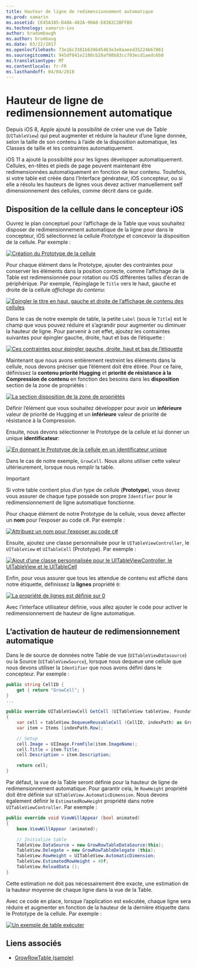```yaml
---
title: Hauteur de ligne de redimensionnement automatique
ms.prod: xamarin
ms.assetid: CE45A385-D40A-482A-90A0-E8382C2BFFB9
ms.technology: xamarin-ios
author: bradumbaugh
ms.author: brumbaug
ms.date: 03/22/2017
ms.openlocfilehash: 73e16c3381b639645463e3e8aaeed35224b67861
ms.sourcegitcommit: 945df041e2180cb20af08b83cc703ecd1aedc6b0
ms.translationtype: MT
ms.contentlocale: fr-FR
ms.lasthandoff: 04/04/2018
---
```

# <a name="auto-sizing-row-height"></a>Hauteur de ligne de redimensionnement automatique

Depuis iOS 8, Apple ajouté la possibilité de créer une vue de Table (`UITableView`) qui peut augmenter et réduire la hauteur d’une ligne donnée, selon la taille de son contenu à l’aide de la disposition automatique, les Classes de taille et les contraintes automatiquement.

iOS 11 a ajouté la possibilité pour les lignes développer automatiquement. Cellules, en-têtes et pieds de page peuvent maintenant être redimensionnées automatiquement en fonction de leur contenu. Toutefois, si votre table est créée dans l’Interface générateur, iOS concepteur, ou si elle a résolu les hauteurs de lignes vous devez activer manuellement self dimensionnement des cellules, comme décrit dans ce guide.

## <a name="cell-layout-in-the-ios-designer"></a>Disposition de la cellule dans le concepteur iOS

Ouvrez le plan conceptuel pour l’affichage de la Table que vous souhaitez disposer de redimensionnement automatique de la ligne pour dans le concepteur, iOS sélectionnez la cellule *Prototype* et concevoir la disposition de la cellule. Par exemple :

[![](autosizing-row-height-images/table01.png "Création du Prototype de la cellule")](autosizing-row-height-images/table01.png#lightbox)

Pour chaque élément dans le Prototype, ajouter des contraintes pour conserver les éléments dans la position correcte, comme l’affichage de la Table est redimensionnée pour rotation ou iOS différentes tailles d’écran de périphérique. Par exemple, l’épinglage le `Title` vers le haut, gauche et droite de la cellule *affichage du contenu*:

[![](autosizing-row-height-images/table02.png "Épingler le titre en haut, gauche et droite de l’affichage de contenu des cellules")](autosizing-row-height-images/table02.png#lightbox)

Dans le cas de notre exemple de table, la petite `Label` (sous le `Title`) est le champ que vous pouvez réduire et s’agrandir pour augmenter ou diminuer la hauteur de ligne. Pour parvenir à cet effet, ajoutez les contraintes suivantes pour épingler gauche, droite, haut et bas de l’étiquette :

[![](autosizing-row-height-images/table03.png "Ces contraintes pour épingler gauche, droite, haut et bas de l’étiquette")](autosizing-row-height-images/table03.png#lightbox)

Maintenant que nous avons entièrement restreint les éléments dans la cellule, nous devons préciser que l’élément doit être étirée. Pour ce faire, définissez la **contenu priorité Hugging** et **priorité de résistance à la Compression de contenu** en fonction des besoins dans les **disposition** section de la zone de propriétés :

[![](autosizing-row-height-images/table03a.png "La section disposition de la zone de propriétés")](autosizing-row-height-images/table03a.png#lightbox)

Définir l’élément que vous souhaitez développer pour avoir un **inférieure** valeur de priorité de Hugging et un **inférieure** valeur de priorité de résistance à la Compression.

Ensuite, nous devons sélectionner le Prototype de la cellule et lui donner un unique **identificateur**:

[![](autosizing-row-height-images/table04.png "En donnant le Prototype de la cellule en un identificateur unique")](autosizing-row-height-images/table04.png#lightbox)

Dans le cas de notre exemple, `GrowCell`. Nous allons utiliser cette valeur ultérieurement, lorsque nous remplir la table.

> [!IMPORTANT]
> Si votre table contient plus d’un type de cellule (**Prototype**), vous devez vous assurer de chaque type possède son propre `Identifier` pour le redimensionnement de ligne automatique fonctionne.

Pour chaque élément de notre Prototype de la cellule, vous devez affecter un **nom** pour l’exposer au code c#. Par exemple :

[![](autosizing-row-height-images/table05.png "Attribuez un nom pour l’exposer au code c#")](autosizing-row-height-images/table05.png#lightbox)

Ensuite, ajoutez une classe personnalisée pour le `UITableViewController`, le `UITableView` et `UITableCell` (Prototype). Par exemple : 

[![](autosizing-row-height-images/table06.png "Ajout d’une classe personnalisée pour le UITableViewController, le UITableView et le UITableCell")](autosizing-row-height-images/table06.png#lightbox)

Enfin, pour vous assurer que tous les attendue de contenu est affiché dans notre étiquette, définissez la **lignes** propriété `0`:

[![](autosizing-row-height-images/table06.png "La propriété de lignes est définie sur 0")](autosizing-row-height-images/table06a.png#lightbox)

Avec l’interface utilisateur définie, vous allez ajouter le code pour activer le redimensionnement de hauteur de ligne automatique.

## <a name="enabling-auto-resizing-height"></a>L’activation de hauteur de redimensionnement automatique

Dans le de source de données notre Table de vue (`UITableViewDatasource`) ou la Source (`UITableViewSource`), lorsque nous dequeue une cellule que nous devons utiliser la `Identifier` que nous avons défini dans le concepteur. Par exemple :

```csharp
public string CellID {
    get { return "GrowCell"; }
}
...

public override UITableViewCell GetCell (UITableView tableView, Foundation.NSIndexPath indexPath)
{
    var cell = tableView.DequeueReusableCell (CellID, indexPath) as GrowRowTableCell;
    var item = Items [indexPath.Row];

    // Setup
    cell.Image = UIImage.FromFile(item.ImageName);
    cell.Title = item.Title;
    cell.Description = item.Description;

    return cell;
}
```

Par défaut, la vue de la Table seront définie pour la hauteur de ligne de redimensionnement automatique. Pour garantir cela, le `RowHeight` propriété doit être définie sur `UITableView.AutomaticDimension`. Nous devons également définir le `EstimatedRowHeight` propriété dans notre `UITableViewController`. Par exemple :

```csharp
public override void ViewWillAppear (bool animated)
{
    base.ViewWillAppear (animated);

    // Initialize table
    TableView.DataSource = new GrowRowTableDataSource(this);
    TableView.Delegate = new GrowRowTableDelegate (this);
    TableView.RowHeight = UITableView.AutomaticDimension;
    TableView.EstimatedRowHeight = 40f;
    TableView.ReloadData ();
}
```

Cette estimation ne doit pas nécessairement être exacte, une estimation de la hauteur moyenne de chaque ligne dans la vue de la Table.

Avec ce code en place, lorsque l’application est exécutée, chaque ligne sera réduire et augmenter en fonction de la hauteur de la dernière étiquette dans le Prototype de la cellule. Par exemple :

[![](autosizing-row-height-images/table07.png "Un exemple de table exécuter")](autosizing-row-height-images/table07.png#lightbox)


## <a name="related-links"></a>Liens associés

- [GrowRowTable (sample)](https://developer.xamarin.com/samples/monotouch/GrowRowTable/)
